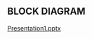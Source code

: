 ## BLOCK DIAGRAM 
 [Presentation1.pptx](https://github.com/AravinthArumugam/M2_Smart-Hand-Sanitizer/files/8542212/Presentation1.pptx)

